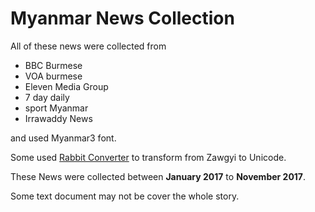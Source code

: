 # Myanmar News Collection
All of these news were collected from 
- BBC Burmese
- VOA burmese
- Eleven Media Group
- 7 day daily 
- sport Myanmar
- Irrawaddy News 

and used Myanmar3 font.

Some used [Rabbit Converter](http://www.rabbit-converter.org/Rabbit/) to transform from Zawgyi to Unicode.

These News were collected between **January 2017** to **November 2017**.

Some text document may not be cover the whole story.

